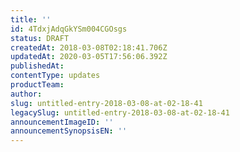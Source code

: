 ```yaml
---
title: ''
id: 4TdxjAdqGkYSm004CGOsgs
status: DRAFT
createdAt: 2018-03-08T02:18:41.706Z
updatedAt: 2020-03-05T17:56:06.392Z
publishedAt: 
contentType: updates
productTeam: 
author: 
slug: untitled-entry-2018-03-08-at-02-18-41
legacySlug: untitled-entry-2018-03-08-at-02-18-41
announcementImageID: ''
announcementSynopsisEN: ''
---
```



